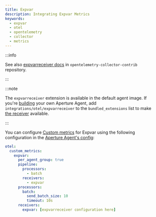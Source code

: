 ```yaml
---
title: Expvar
description: Integrating Expvar Metrics
keywords:
  - expvar
  - otel
  - opentelemetry
  - collector
  - metrics
---
```


:::info

See also [expvarreceiver docs][receiver] in `opentelemetry-collector-contrib`
repository.

:::

:::note

The `expvarreceiver` extension is available in the default agent image. If
you're [building][build] your own Aperture Agent, add
`integrations/otel/expvarreceiver` to the `bundled_extensions` list to make [the
receiver][receiver] available.

:::

You can configure [Custom metrics][custom-metrics] for Expvar using the
following configuration in the [Aperture Agent's config][agent-config]:

```yaml
otel:
  custom_metrics:
    expvar:
      per_agent_group: true
      pipeline:
        processors:
          - batch
        receivers:
          - expvar
      processors:
        batch:
          send_batch_size: 10
          timeout: 10s
      receivers:
        expvar: [expvarreceiver configuration here]
```

[build]: /reference/aperturectl/build/agent/agent.md
[receiver]:
  https://github.com/open-telemetry/opentelemetry-collector-contrib/tree/main/receiver/expvarreceiver
[custom-metrics]: /reference/configuration/agent.md#custom-metrics-config
[agent-config]: /reference/configuration/agent.md#agent-o-t-e-l-config
